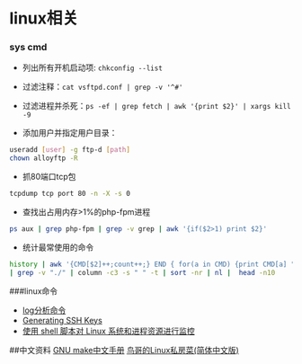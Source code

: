 linux相关
======
### sys cmd

- 列出所有开机启动项: `chkconfig --list`

- 过滤注释：`cat vsftpd.conf | grep -v '^#'`

- 过滤进程并杀死：`ps -ef | grep fetch | awk '{print $2}' | xargs kill -9`

- 添加用户并指定用户目录：
``` bash
useradd [user] -g ftp-d [path]
chown alloyftp -R
```

* 抓80端口tcp包
``` bash
tcpdump tcp port 80 -n -X -s 0
```

- 查找出占用内存>1%的php-fpm进程
``` bash
ps aux | grep php-fpm | grep -v grep | awk '{if($2>1) print $2}'
```

- 统计最常使用的命令
``` bash
history | awk '{CMD[$2]++;count++;} END { for(a in CMD) {print CMD[a] " " CMD[a]/count*100 "% " a}}' \
| grep -v "./" | column -c3 -s " " -t | sort -nr | nl |  head -n10
```

###linux命令
* [log分析命令](http://www.vaikan.com/8-linux-commands-every-developer-should-know/)
* [Generating SSH Keys](https://help.github.com/articles/generating-ssh-keys)
* [使用 shell 脚本对 Linux 系统和进程资源进行监控](http://www.ibm.com/developerworks/cn/linux/l-cn-shell-monitoring/)

##中文资料
[GNU make中文手册][1]
[鸟哥的Linux私房菜(简体中文版)][2]

[1]:http://www.yayu.org/book/gnu_make/index.html
[2]:http://www.ha97.com/book/vbird_linux/
